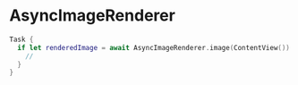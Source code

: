 # AsyncImageRenderer

```swift
Task {
  if let renderedImage = await AsyncImageRenderer.image(ContentView())
    // 
  }
}
```
